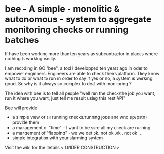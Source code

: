 # bee - A simple - monolitic & autonomous - system to aggregate monitoring checks or running batches
If have been working more than ten years as subcontractor in places where nothing is working easily.

I am recoding in GO "bee", a tool I developped ten years ago in oder to empower enginners.
Engineers are able to check theirs platform. They know what to do or what to run in order to say if yes or no, a system is working good.
So why is it always so complex to deal with monitoring ?

The idea with bee is to tell all people "well run the check/the job you want, run it where you want, just tell me result using this rest API"

Bee will provide 
* a simple view of all running checks/running jobs  and who (ip/path) provide them 
* a management of "time" - I want to be sure all my check are running
* a mangement of "flapping" - we we get ok, not ok ,ok , not ok ...
* simple integration with your alarming system

Visit the wiki for the details
< UNDER CONSTRUCTION >
